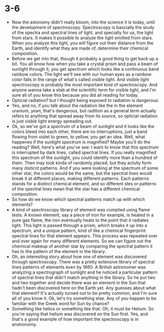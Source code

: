 # 3-6

+ Now the astonomy didn't really bloom, into the science it is today, until the development of spectroscopy. Spectroscopy is bascially the study of the spectra and spectral lines of light, and specially for us, the light from stars. It makes it possible to analyze the light emitted from stars. When you analyze this light, you will figure out their distance from the Earth, and identify what they are made of, determine their chemical composition.
+ Before we get into that, though it probably a good thing to get back up a bit. You all know how when you take a crystal prism and pass a beam of sunlight through it, you get spectrum which looks like a continuous band rainbow colors. The light we'll see with our human eyes as a rainbow color falls in the range of what's called visible light. And visible light spectroscopy is probably the most important kind of spectroscopy. And anyone wanna take a stab at the scientific term for visible light, and I'm sure all of you know this because you did all reading for today.
+ Opticial radiation? but I thought being exposed to radiation is dangerous.
+ Yes, and no, if you talk about the radiation like the in the element uranium, yean, that's dangerous, but radition as a general term actually refers to anything that spread away from its source, so opticial radiation is just visble light energy spreading out.
+ Ok, so we've got a spectrum of a beam of sunlight and it looks like the colors bleed into each other, there are no interruptions, just a band flowing from violet to green, to yellow, you get an idea. Well, what happenes if the sunlight spectrum is magnified? Maybe you'll do the reading? Well, here's what you've see: I want to know that this spectrum is interrupted by dark lines, called spectral lines. If you really magnified this spectrum of the sunlight, you could identify more than a hundred of them. Then may look kinda of randomly placed, but they actully form many disticnt patterns. And if you were looking at the spectrum of some other star, the colors would be the same, but the spectral lines would break it at different places, making different patterns. Each patterns stands for a distinct chemical element, and so different stes or patterns of the spectral lines mean that the star has a different chemical composition.
+ So how do we know which spectral patterns match up with which elements?
+ A kind of spectroscopy library of element was complied using flame tests. A known element, say a piece of iron for example, is heated in a pure gas flame, the iron eventually heats to the point that it radiates light. This light is passed through a prism, which breaks it up into a spectrum, and a unique pattern, kind of like a chemical fingerprint spectral lines for that element appears. This process was repeated over and over again for many different elements. So we can figure out the chemical makeup of another star by comparing the spectral pattern it has to the pattern of the element in the library.
+ Oh, an interesting story about how one of element was discovered through spectroscopy. There was a pretty extensive library of spectral lines patterns of elements even by 1860. A British astronomer was analyzing a spectrograph of sunlight and he noticed a particular pattern of spectral lines that didn't match anything in the library. So he put two and two together and decide there was an element in the Sun that hadn't been discovered here on the Earth yet. Any guesses about what that element? It's actually turned out to be pretty common, and I'm sure all of you know it. Ok, let's try something else. Any of you happen to be familiar with the Greek word for Sun by chance?
+ Something like helios or something like that. Oh, it must be Helium. So you're saying that helium was discovered on the Sun first. Yes, and that's a good example of how important the spectroscopy is in anstronomy.
